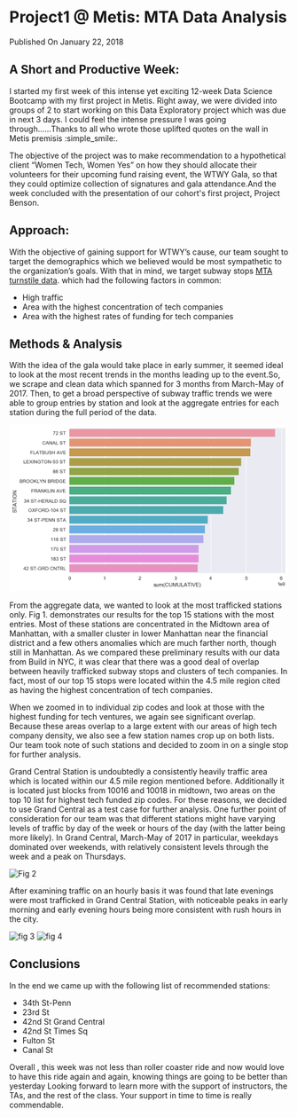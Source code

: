 # Project1 @ Metis: MTA Data Analysis
Published On January 22, 2018

## A Short and Productive Week:

I started my first week of this intense yet exciting 12-week Data Science Bootcamp with my first project in Metis. Right away, we were divided into groups of 2 to start working on this Data Exploratory project which was due in next 3 days. I could feel the intense pressure I was going through......Thanks to all who wrote those uplifted quotes on the wall in Metis premisis :simple_smile:.

The objective of the project was to make recommendation to a hypothetical client “Women Tech, Women Yes” on how they should allocate their volunteers for their upcoming fund raising event, the WTWY Gala, so that they could optimize collection of signatures and gala attendance.And the week concluded with the presentation of our cohort's first project, Project Benson.


## Approach:

With the objective of gaining support for WTWY’s cause, our team sought to target the demographics which we believed would be most sympathetic to the organization’s goals. With that in mind, we target subway stops [MTA turnstile data](http://web.mta.info/developers/turnstile.html).  which had the following factors in common:

* High traffic 
* Area with the highest concentration of tech companies 
* Area with the highest rates of funding for tech companies 

## Methods & Analysis

With the idea of the gala would take place in early summer, it seemed ideal to look at the most recent trends in the months leading up to the event.So, we scrape and clean data which spanned for 3 months from March-May of 2017. Then, to get a broad perspective of subway traffic trends we were able to group entries by station and look at the aggregate entries for each station during the full period of the data.

![Fig 1](https://github.com/PinkyJ12/Johar_Metis/blob/master/Project%201/images/Entries_total.png)


From the aggregate data, we wanted to look at the most trafficked stations only. Fig 1. demonstrates our results for the top 15 stations with the most entries. Most of these stations are concentrated in the Midtown area of Manhattan, with a smaller cluster in lower Manhattan near the financial district and a few others anomalies which are much farther north, though still in Manhattan. As we compared these preliminary results with our data from Build in NYC, it was clear that there was a good deal of overlap between heavily trafficked subway stops and clusters of tech companies. In fact, most of our top 15 stops were located within the 4.5 mile region cited as having the highest concentration of tech companies.
<p>When we zoomed in to individual zip codes and look at those with the highest funding for tech ventures, we again see significant overlap. Because these areas overlap to a large extent with our areas of high tech company density, we also see a few station names crop up on both lists. Our team took note of such stations and decided to zoom in on a single stop for further analysis.

Grand Central Station is undoubtedly a consistently heavily traffic area which is located within our 4.5 mile region mentioned before. Additionally it is located just blocks from 10016 and 10018 in midtown, two areas on the top 10 list for highest tech funded zip codes. For these reasons, we decided to use Grand Central as a test case for further analysis. One further point of consideration for our team was that different stations might have varying levels of traffic by day of the week or hours of the day (with the latter being more likely). In Grand Central, March-May of 2017 in particular, weekdays dominated over weekends, with relatively consistent levels through the week and a peak on Thursdays.

![Fig 2](/images/GRND_CNTRL.png) 

After examining traffic on an hourly basis it was found that late evenings were most trafficked in Grand Central Station, with noticeable peaks in early morning and early evening hours being more consistent with rush hours in the city.
 
![fig 3](/images/GRND_CNTRL_hourly.png) 
![fig 4](/images/Line_chrt.png)

## Conclusions

In the end we came up with the following list of recommended stations:

* 34th St-Penn 
* 23rd St 
* 42nd St Grand Central 
* 42nd St Times Sq 
* Fulton St 
* Canal St 

Overall , this week was not less than roller coaster ride and now would love to have this ride again and again, knowing things are going to be better than yesterday  Looking forward to learn more with the support of instructors, the TAs, and the rest of the class. Your support in time to time is really commendable.
